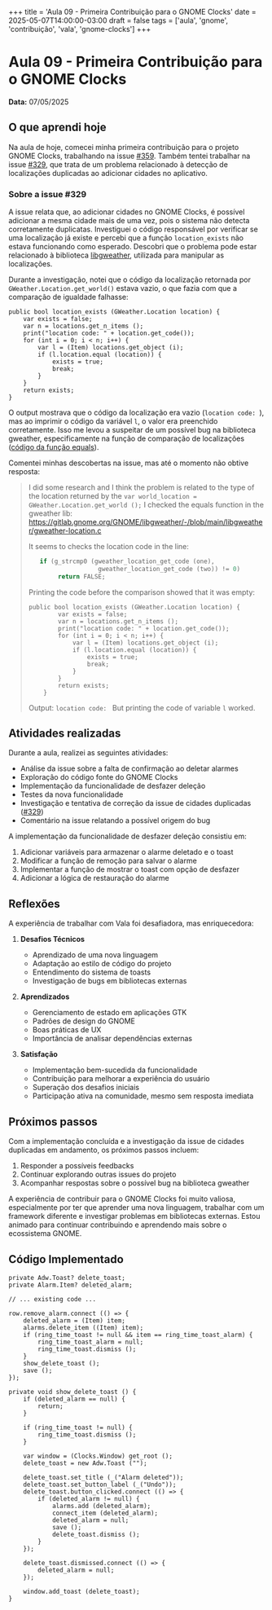 +++
title = 'Aula 09 - Primeira Contribuição para o GNOME Clocks'
date = 2025-05-07T14:00:00-03:00
draft = false
tags = ['aula', 'gnome', 'contribuição', 'vala', 'gnome-clocks']
+++

# Aula 09 - Primeira Contribuição para o GNOME Clocks

**Data:** 07/05/2025

## O que aprendi hoje

Na aula de hoje, comecei minha primeira contribuição para o projeto GNOME Clocks, trabalhando na issue [#359](https://gitlab.gnome.org/GNOME/gnome-clocks/-/issues/359). Também tentei trabalhar na issue [#329](https://gitlab.gnome.org/GNOME/gnome-clocks/-/issues/329), que trata de um problema relacionado à detecção de localizações duplicadas ao adicionar cidades no aplicativo.

### Sobre a issue #329

A issue relata que, ao adicionar cidades no GNOME Clocks, é possível adicionar a mesma cidade mais de uma vez, pois o sistema não detecta corretamente duplicatas. Investiguei o código responsável por verificar se uma localização já existe e percebi que a função `location_exists` não estava funcionando como esperado. Descobri que o problema pode estar relacionado à biblioteca [libgweather](https://gitlab.gnome.org/GNOME/libgweather), utilizada para manipular as localizações.

Durante a investigação, notei que o código da localização retornada por `GWeather.Location.get_world()` estava vazio, o que fazia com que a comparação de igualdade falhasse:

```vala
public bool location_exists (GWeather.Location location) {
    var exists = false;
    var n = locations.get_n_items ();
    print("location code: " + location.get_code());
    for (int i = 0; i < n; i++) {
        var l = (Item) locations.get_object (i);
        if (l.location.equal (location)) {
            exists = true;
            break;
        }
    }
    return exists;
}
```

O output mostrava que o código da localização era vazio (`location code: `), mas ao imprimir o código da variável `l`, o valor era preenchido corretamente. Isso me levou a suspeitar de um possível bug na biblioteca gweather, especificamente na função de comparação de localizações ([código da função equals](https://gitlab.gnome.org/GNOME/libgweather/-/blob/main/libgweather/gweather-location.c)).

Comentei minhas descobertas na issue, mas até o momento não obtive resposta:

> I did some research and I think the problem is related to the type of the location returned by the 
> `var world_location = GWeather.Location.get_world ();`
> I checked the equals function in the gweather lib: https://gitlab.gnome.org/GNOME/libgweather/-/blob/main/libgweather/gweather-location.c
> 
> It seems to checks the location code in the line:
> ```c
>    if (g_strcmp0 (gweather_location_get_code (one),
>                    gweather_location_get_code (two)) != 0)
>         return FALSE;
> ```
> Printing the code before the comparison showed that it was empty:
> ```
> public bool location_exists (GWeather.Location location) {
>         var exists = false;
>         var n = locations.get_n_items ();
>         print("location code: " + location.get_code());
>         for (int i = 0; i < n; i++) {
>             var l = (Item) locations.get_object (i);
>             if (l.location.equal (location)) {
>                 exists = true;
>                 break;
>             }
>         }
>         return exists;
>     }
> ```
> Output: `location code: `
> But printing the code of variable `l` worked.

## Atividades realizadas

Durante a aula, realizei as seguintes atividades:

- Análise da issue sobre a falta de confirmação ao deletar alarmes
- Exploração do código fonte do GNOME Clocks
- Implementação da funcionalidade de desfazer deleção
- Testes da nova funcionalidade
- Investigação e tentativa de correção da issue de cidades duplicadas ([#329](https://gitlab.gnome.org/GNOME/gnome-clocks/-/issues/329))
- Comentário na issue relatando a possível origem do bug

A implementação da funcionalidade de desfazer deleção consistiu em:
1. Adicionar variáveis para armazenar o alarme deletado e o toast
2. Modificar a função de remoção para salvar o alarme
3. Implementar a função de mostrar o toast com opção de desfazer
4. Adicionar a lógica de restauração do alarme

## Reflexões

A experiência de trabalhar com Vala foi desafiadora, mas enriquecedora:

1. **Desafios Técnicos**
   - Aprendizado de uma nova linguagem
   - Adaptação ao estilo de código do projeto
   - Entendimento do sistema de toasts
   - Investigação de bugs em bibliotecas externas

2. **Aprendizados**
   - Gerenciamento de estado em aplicações GTK
   - Padrões de design do GNOME
   - Boas práticas de UX
   - Importância de analisar dependências externas

3. **Satisfação**
   - Implementação bem-sucedida da funcionalidade
   - Contribuição para melhorar a experiência do usuário
   - Superação dos desafios iniciais
   - Participação ativa na comunidade, mesmo sem resposta imediata

## Próximos passos

Com a implementação concluída e a investigação da issue de cidades duplicadas em andamento, os próximos passos incluem:

1. Responder a possíveis feedbacks
2. Continuar explorando outras issues do projeto
3. Acompanhar respostas sobre o possível bug na biblioteca gweather

A experiência de contribuir para o GNOME Clocks foi muito valiosa, especialmente por ter que aprender uma nova linguagem, trabalhar com um framework diferente e investigar problemas em bibliotecas externas. Estou animado para continuar contribuindo e aprendendo mais sobre o ecossistema GNOME.

## Código Implementado

```vala
private Adw.Toast? delete_toast;
private Alarm.Item? deleted_alarm;

// ... existing code ...

row.remove_alarm.connect (() => {
    deleted_alarm = (Item) item;
    alarms.delete_item ((Item) item);
    if (ring_time_toast != null && item == ring_time_toast_alarm) {
        ring_time_toast_alarm = null;
        ring_time_toast.dismiss ();
    }
    show_delete_toast ();
    save ();
});

private void show_delete_toast () {
    if (deleted_alarm == null) {
        return;
    }

    if (ring_time_toast != null) {
        ring_time_toast.dismiss ();
    }

    var window = (Clocks.Window) get_root ();
    delete_toast = new Adw.Toast ("");

    delete_toast.set_title (_("Alarm deleted"));
    delete_toast.set_button_label (_("Undo"));
    delete_toast.button_clicked.connect (() => {
        if (deleted_alarm != null) {
            alarms.add (deleted_alarm);
            connect_item (deleted_alarm);
            deleted_alarm = null;
            save ();
            delete_toast.dismiss ();
        }
    });

    delete_toast.dismissed.connect (() => {
        deleted_alarm = null;
    });

    window.add_toast (delete_toast);
}
``` 